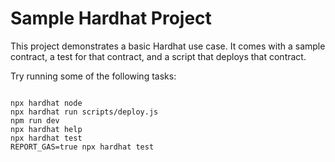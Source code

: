 # Sample Hardhat Project

This project demonstrates a basic Hardhat use case. It comes with a sample contract, a test for that contract, and a script that deploys that contract.

Try running some of the following tasks:

```shell

npx hardhat node
npx hardhat run scripts/deploy.js 
npm run dev
npx hardhat help
npx hardhat test
REPORT_GAS=true npx hardhat test
```
